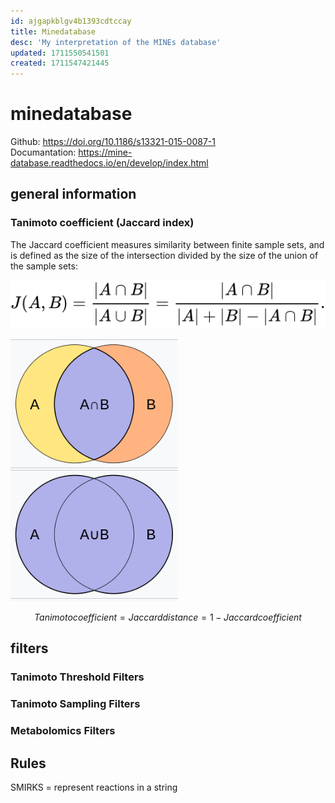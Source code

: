 ```yaml
---
id: ajgapkblgv4b1393cdtccay
title: Minedatabase
desc: 'My interpretation of the MINEs database'
updated: 1711550541501
created: 1711547421445
---
```

# minedatabase
Github: <https://doi.org/10.1186/s13321-015-0087-1>  
Documantation: <https://mine-database.readthedocs.io/en/develop/index.html>

## general information

### Tanimoto coefficient (Jaccard index)
The Jaccard coefficient measures similarity between finite sample sets, and is defined as the size of the intersection divided by the size of the union of the sample sets:

![Calculation of Jaccard coefficient](expanded-np-chemspace.information.minedatabase_tanimoto_formula.svg)

![set theory explanation](expanded-np-chemspace.information.minedatabase_set_theory.png)

$$Tanimoto coefficient = Jaccard distance = 1 - Jaccard coefficient$$

## filters
### Tanimoto Threshold Filters


### Tanimoto Sampling Filters


### Metabolomics Filters


## Rules
SMIRKS = represent reactions in a string